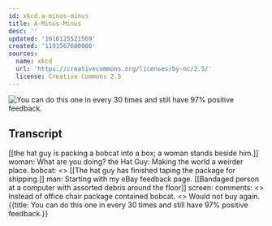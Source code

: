 ```yaml
---
id: xkcd.a-minus-minus
title: A-Minus-Minus
desc: ''
updated: '1616125521569'
created: '1191567600000'
sources:
  name: xkcd
  url: 'https://creativecommons.org/licenses/by-nc/2.5/'
  license: Creative Commons 2.5
---
```

![You can do this one in every 30 times and still have 97% positive feedback.](https://imgs.xkcd.com/comics/a-minus-minus.png)

## Transcript
[[the hat guy is packing a bobcat into a box; a woman stands beside him.]]
woman: What are you doing?
the Hat Guy: Making the world a weirder place.
bobcat: <<mrrowlll>>
[[The hat guy has finished taping the package for shipping.]]
man: Starting with my eBay feedback page.
[[Bandaged person at a computer with assorted debris around the floor]]
screen: comments:
<<bandaged person typing>> Instead of office chair package contained bobcat.
<<bandaged person typing>> Would not buy again.
{{title: You can do this one in every 30 times and still have 97% positive feedback.}}
